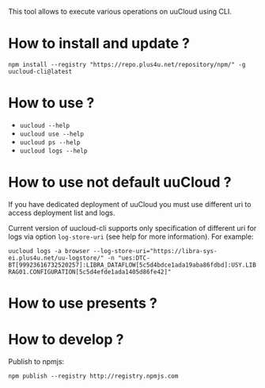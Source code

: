 This tool allows to execute various operations on uuCloud using CLI.

# How to install and update ?

`npm install --registry "https://repo.plus4u.net/repository/npm/" -g uucloud-cli@latest`

# How to use ?

- `uucloud --help`
- `uucloud use --help`
- `uucloud ps --help`
- `uucloud logs --help`

# How to use not default uuCloud ?

If you have dedicated deployment of uuCloud you must use different uri to access deployment list and logs.

Current version of uucloud-cli supports only specification of different uri for logs via option `log-store-uri` (see help for more information). 
For example:

`uucloud logs -a browser --log-store-uri="https://libra-sys-ei.plus4u.net/uu-logstore/" -n "ues:DTC-BT[99923616732520257]:LIBRA_DATAFLOW[5c5d4bdce1ada19aba86fdbd]:USY.LIBRAG01.CONFIGURATION[5c5d4efde1ada1405d86fe42]"`

# How to use presents ? 

   

# How to develop ?

Publish to npmjs: 

`npm publish --registry http://registry.npmjs.com`
